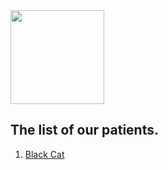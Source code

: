 <img src="https://itekus009.github.io/WAClinic/images/WAClinic.png" width="150">

## The list of our patients.

1. [Black Cat](https://itekus009.github.io/WAClinic/patients/BlackCat.html)

